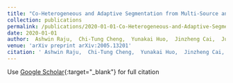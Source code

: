 ```yaml
---
title: "Co-Heterogeneous and Adaptive Segmentation from Multi-Source and Multi-Phase CT Imaging Data: A Study on Pathological Liver and Lesion Segmentation"
collection: publications
permalink: /publications/2020-01-01-Co-Heterogeneous-and-Adaptive-Segmentation-from-Multi-Source-and-Multi-Phase-CT-Imaging-Data-A-Study-on-Pathological-Liver-and-Lesion-Segmentation
date: 2020-01-01
author:  Ashwin Raju,  Chi-Tung Cheng,  Yunakai Huo,  Jinzheng Cai,  Junzhou Huang,  Jing Xiao,  Le Lu,  ChienHuang Liao,  <b>Adam P Harrison</b>, 
venue: 'arXiv preprint arXiv:2005.13201'
citation: ' Ashwin Raju,  Chi-Tung Cheng,  Yunakai Huo,  Jinzheng Cai,  Junzhou Huang,  Jing Xiao,  Le Lu,  ChienHuang Liao,  <b>Adam P Harrison</b>, &quot;Co-Heterogeneous and Adaptive Segmentation from Multi-Source and Multi-Phase CT Imaging Data: A Study on Pathological Liver and Lesion Segmentation.&quot; <i>arXiv preprint arXiv:2005.13201</i>, 2020.'
---
```

Use [Google Scholar](https://scholar.google.com/scholar?q=Co+Heterogeneous+and+Adaptive+Segmentation+from+Multi+Source+and+Multi+Phase+CT+Imaging+Data:+A+Study+on+Pathological+Liver+and+Lesion+Segmentation){:target="_blank"} for full citation